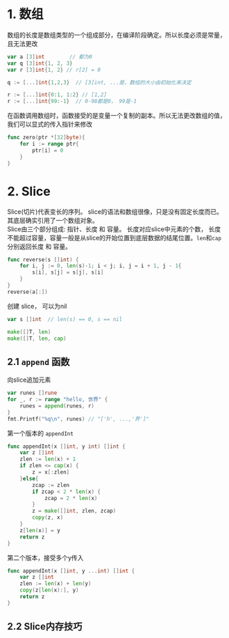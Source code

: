 # 1. 数组
数组的长度是数组类型的一个组成部分，在编译阶段确定。所以长度必须是常量，且无法更改
```go
var a [3]int        // 都为0
var q [3]int{1, 2, 3}
var r [3]int{1, 2} // r[2] = 0

q := [...]int{1,2,3}  // [3]int, ...是，数组的大小由初始化来决定

r := [...]int{0:1, 1:2} // [1,2]
r := [...]int{99:-1}  // 0-98都是0， 99是-1
```
在函数调用数组时，函数接受的是变量一个复制的副本。所以无法更改数组的值，我们可以显式的传入指针来修改
```go
func zero(ptr *[32]byte){
    for i := range ptr{
        ptr[i] = 0
    } 
}
```

# 2. Slice
Slice(切片)代表变长的序列。 slice的语法和数组很像，只是没有固定长度而已。其底层确实引用了一个数组对象。  
Slice由三个部分组成: 指针、长度 和 容量。
长度对应slice中元素的个数， 长度不能超过容量，容量一般是从slice的开始位置到底层数据的结尾位置。`len`和`cap`分别返回长度 和 容量。
```go
func reverse(s []int) {
    for i, j := 0, len(s)-1; i < j; i, j = i + 1, j - 1{
        s[i], s[j] = s[j], s[i]
    }
}
reverse(a[:])
```
创建 slice， 可以为nil
```go
var s []int  // len(s) == 0, s == nil

make([]T, len)
make([]T, len, cap)
```

## 2.1 `append` 函数
向slice追加元素
```go
var runes []rune
for _, r := range "hello, 世界" {
    runes = append(runes, r)
}
fmt.Printf("%q\n", runes) // "['h', ...,'界']"
```
第一个版本的 `appendInt`
```go
func appendInt(x []int, y int) []int {
    var z []int
    zlen := len(x) + 1
    if zlen <= cap(x) {
        z = x[:zlen]
    }else{
        zcap := zlen
        if zcap < 2 * len(x) {
            zcap = 2 * len(x)
        }   
        z = make([]int, zlen, zcap)
        copy(z, x)
    }
    z[len(x)] = y
    return z
}
```
第二个版本，接受多个y传入
```go
func appendInt(x []int, y ...int) []int {
    var z []int
    zlen := len(x) + len(y)
    copy(z[len(x):], y)
    return z
}
```

## 2.2 Slice内存技巧


